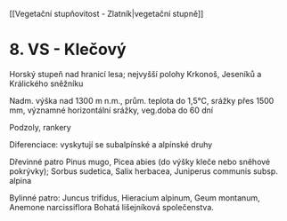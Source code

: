[[Vegetační stupňovitost - Zlatník|vegetační stupně]]

# 8. VS - Klečový

Horský stupeň nad hranicí lesa; nejvyšší polohy Krkonoš, Jeseníků a Králického sněžníku

Nadm. výška nad 1300 m n.m., prům. teplota do 1,5°C, srážky přes 1500 mm, významné horizontální srážky, veg.doba do 60 dní

Podzoly, rankery

Diferenciace: vyskytují se subalpínské a alpínské druhy

Dřevinné patro
Pinus mugo, Picea abies (do výšky kleče nebo sněhové pokrývky); Sorbus sudetica, Salix herbacea, Juniperus communis subsp. alpina

Bylinné patro:
Juncus trifidus, Hieracium alpinum, Geum montanum, Anemone narcissiflora
Bohatá lišejníková společenstva.


